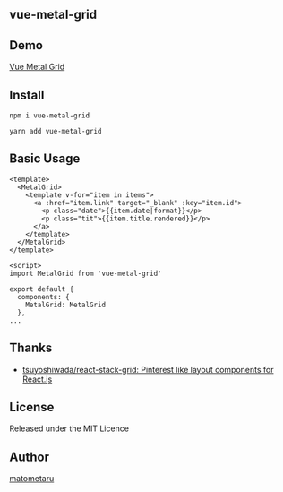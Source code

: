 ## vue-metal-grid

## Demo
[Vue Metal Grid](https://matometaru.github.io/vue-metal-grid/#/)

## Install

`npm i vue-metal-grid`

`yarn add vue-metal-grid`

## Basic Usage

```
<template>
  <MetalGrid>
    <template v-for="item in items">
      <a :href="item.link" target="_blank" :key="item.id">
        <p class="date">{{item.date|format}}</p>
        <p class="tit">{{item.title.rendered}}</p>
      </a>
    </template>
  </MetalGrid>
</template>

<script>
import MetalGrid from 'vue-metal-grid'

export default {
  components: {
    MetalGrid: MetalGrid
  },
...
```

## Thanks

* [tsuyoshiwada/react\-stack\-grid: Pinterest like layout components for React\.js](https://github.com/tsuyoshiwada/react-stack-grid)

## License
Released under the MIT Licence

## Author
[matometaru](https://github.com/matometaru)
